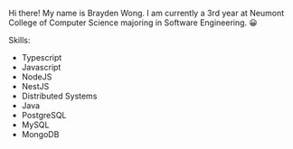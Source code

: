 Hi there! My name is Brayden Wong. I am currently a 3rd year at Neumont College of Computer Science majoring in Software Engineering. 😀

Skills:

- Typescript
- Javascript
- NodeJS
- NestJS
- Distributed Systems
- Java
- PostgreSQL
- MySQL
- MongoDB
